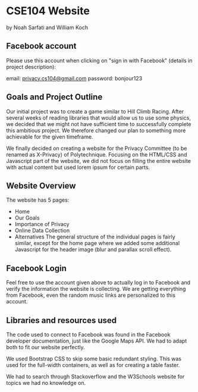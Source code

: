 # CSE104 Website
by Noah Sarfati and William Koch

## Facebook account
Please use this account when clicking on "sign in with Facebook" (details in project description):

email:      privacy.cs104@gmail.com
password:   bonjour123

## Goals and Project Outline
Our initial project was to create a game similar to Hill Climb Racing. After several weeks of reading libraries that would allow us to use some physics, we decided that we might not have sufficient time to successfully complete this ambitious project. We therefore changed our plan to something more achievable for the given timeframe.

We finally decided on creating a website for the Privacy Committee (to be renamed as X-Privacy) of Polytechnique. Focusing on the HTML/CSS and Javascript part of the website, we did not focus on filling the entire website with actual content but used lorem ipsum for certain parts.

## Website Overview
The website has 5 pages:
- Home
- Our Goals
- Importance of Privacy
- Online Data Collection
- Alternatives
The general structure of the individual pages is fairly similar, except for the home page where we added some additional Javascript for the header image (blur and parallax scroll effect). 

## Facebook Login
Feel free to use the account given above to actually log in to Facebook and verify the information the website is collecting. We are getting everything from Facebook, even the random music links are personalized to this account.

## Libraries and resources used
The code used to connect to Facebook was found in the Facebook developer documentation, just like the Google Maps API. We had to adapt both to fit our website perfectly.

We used Bootstrap CSS to skip some basic redundant styling. This was used for the full-width containers, as well as for creating a table faster.

We had to search through Stackoverflow and the W3Schools website for topics we had no knowledge on. 